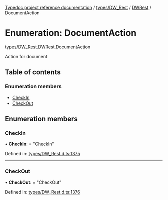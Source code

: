 [Typedoc project reference documentation](../README.md) / [types/DW_Rest](../modules/types_dw_rest.md) / [DWRest](../modules/types_dw_rest.dwrest.md) / DocumentAction

# Enumeration: DocumentAction

[types/DW_Rest](../modules/types_dw_rest.md).[DWRest](../modules/types_dw_rest.dwrest.md).DocumentAction

Action for document

## Table of contents

### Enumeration members

- [CheckIn](types_dw_rest.dwrest.documentaction.md#checkin)
- [CheckOut](types_dw_rest.dwrest.documentaction.md#checkout)

## Enumeration members

### CheckIn

• **CheckIn**: = "CheckIn"

Defined in: [types/DW_Rest.d.ts:1375](https://github.com/DocuWare/REST-Sample-TS/blob/6171aa8/src/types/DW_Rest.d.ts#L1375)

___

### CheckOut

• **CheckOut**: = "CheckOut"

Defined in: [types/DW_Rest.d.ts:1376](https://github.com/DocuWare/REST-Sample-TS/blob/6171aa8/src/types/DW_Rest.d.ts#L1376)
